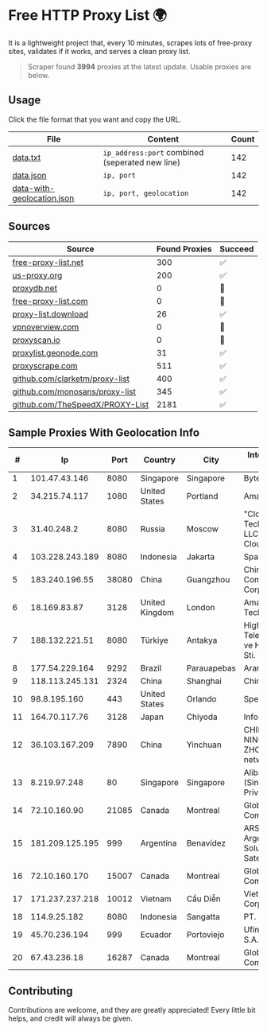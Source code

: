 
# Free HTTP Proxy List 🌍

It is a lightweight project that, every 10 minutes, scrapes lots of free-proxy sites, validates if it works, and serves a clean proxy list.


> Scraper found **3994** proxies at the latest update. Usable proxies are below.

## Usage

Click the file format that you want and copy the URL.


|File|Content|Count|
|----|-------|-----|
|[data.txt](https://raw.githubusercontent.com/themiralay/Proxy-List-World/master/data.txt)|`ip_address:port` combined (seperated new line)|142|
|[data.json](https://raw.githubusercontent.com/themiralay/Proxy-List-World/master/data.json)|`ip, port`|142|
|[data-with-geolocation.json](https://raw.githubusercontent.com/themiralay/Proxy-List-World/master/data-with-geolocation.json)|`ip, port, geolocation`|142|

## Sources

|Source|Found Proxies|Succeed|
|------|-------------|-------|
|[free-proxy-list.net](https://free-proxy-list.net)|300|✅|
|[us-proxy.org](https://www.us-proxy.org)|200|✅|
|[proxydb.net](http://proxydb.net)|0|🚫|
|[free-proxy-list.com](https://free-proxy-list.com/?page=&port=&type%5B%5D=http&type%5B%5D=https&up_time=0&search=Search)|0|🚫|
|[proxy-list.download](https://www.proxy-list.download/HTTP)|26|✅|
|[vpnoverview.com](https://vpnoverview.com/privacy/anonymous-browsing/free-proxy-servers)|0|🚫|
|[proxyscan.io](https://www.proxyscan.io)|0|🚫|
|[proxylist.geonode.com](https://proxylist.geonode.com/api/proxy-list?limit=300&page=1&sort_by=lastChecked&sort_type=desc&protocols=http,https)|31|✅|
|[proxyscrape.com](https://api.proxyscrape.com/v2/?request=displayproxies&protocol=http&timeout=10000&country=all&ssl=all&anonymity=all)|511|✅|
|[github.com/clarketm/proxy-list](https://raw.githubusercontent.com/clarketm/proxy-list/master/proxy-list-raw.txt)|400|✅|
|[github.com/monosans/proxy-list](https://raw.githubusercontent.com/monosans/proxy-list/main/proxies/http.txt)|345|✅|
|[github.com/TheSpeedX/PROXY-List](https://raw.githubusercontent.com/TheSpeedX/PROXY-List/master/http.txt)|2181|✅|


## Sample Proxies With Geolocation Info

|#|Ip|Port|Country|City|Internet Service Provider|
|-|--|----|-------|----|-------------------------|
|1|101.47.43.146|8080|Singapore|Singapore|Byteplus Pte. Ltd.|
|2|34.215.74.117|1080|United States|Portland|Amazon.com, Inc.|
|3|31.40.248.2|8080|Russia|Moscow|"Cloud Technologies" LLC trading as Cloud.ru|
|4|103.228.243.189|8080|Indonesia|Jakarta|SpaceX Starlink|
|5|183.240.196.55|38080|China|Guangzhou|China Mobile Communications Corporation|
|6|18.169.83.87|3128|United Kingdom|London|Amazon Technologies Inc.|
|7|188.132.221.51|8080|Türkiye|Antakya|High Speed Telekomunikasyon ve Hab. Hiz. Ltd. Sti.|
|8|177.54.229.164|9292|Brazil|Parauapebas|Aranet Play|
|9|118.113.245.131|2324|China|Shanghai|Chinanet|
|10|98.8.195.160|443|United States|Orlando|Spectrum|
|11|164.70.117.76|3128|Japan|Chiyoda|InfoSphere|
|12|36.103.167.209|7890|China|Yinchuan|CHINANET NINGXIA province ZHONGWEI IDC network|
|13|8.219.97.248|80|Singapore|Singapore|Alibaba Cloud (Singapore) Private Limited|
|14|72.10.160.90|21085|Canada|Montreal|GloboTech Communications|
|15|181.209.125.195|999|Argentina|Benavídez|ARSAT - Empresa Argentina de Soluciones Satelitales S.A|
|16|72.10.160.170|15007|Canada|Montreal|GloboTech Communications|
|17|171.237.237.218|10012|Vietnam|Cầu Diễn|Viettel Corporation|
|18|114.9.25.182|8080|Indonesia|Sangatta|PT. INDOSAT Tbk|
|19|45.70.236.194|999|Ecuador|Portoviejo|Ufinet Panama S.A.|
|20|67.43.236.18|16287|Canada|Montreal|GloboTech Communications|



## Contributing

Contributions are welcome, and they are greatly appreciated! Every
little bit helps, and credit will always be given.

